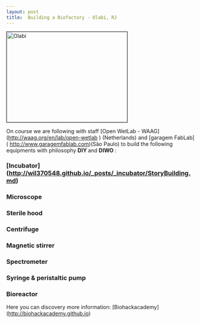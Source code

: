 ```yaml
---
layout: post
title:  Building a Biofactory - Olabi, RJ
---
```


<img src="https://cloud.githubusercontent.com/assets/11843828/7238935/73b303cc-e77c-11e4-8a51-7991e17fe0a3.png" 
alt="Olabi" width="320" height="240" border="1" />

On course we are following with staff [Open WetLab - WAAG] (http://waag.org/en/lab/open-wetlab ) (Netherlands) and [garagem FabLab] ( http://www.garagemfablab.com)(São Paulo) to build the following equipments with philosophy <strong> DIY </strong> and <strong> DIWO </strong>:

### [Incubator] (http://wil370548.github.io/_posts/_incubator/StoryBuilding.md)

### Microscope

### Sterile hood

### Centrifuge

### Magnetic stirrer

### Spectrometer

### Syringe & peristaltic pump

### Bioreactor


Here you can discovery more information: [Biohackacademy] (http://biohackacademy.github.io) 




